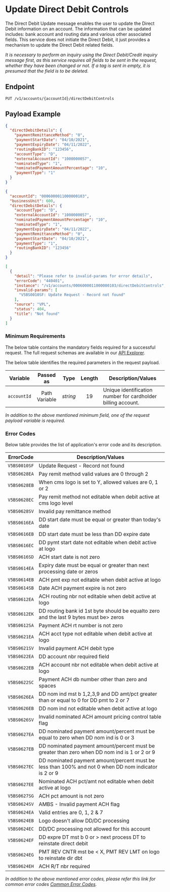 # Update Direct Debit Controls

The Direct Debit Update message enables the user to update the Direct Debit information on an account. The information that can be updated includes: bank account and routing data and various other associated fields. This service does not initiate the Direct Debit, it just provides a mechanism to update the Direct Debit related fields.

*It is necessary to perform an inquiry using the Direct Debit/Credit inquiry message first, as this service requires all fields to be sent in the request, whether they have been changed or not. If a tag is sent in empty, it is presumed that the field is to be deleted.*

## Endpoint

`PUT /v1/accounts/{accountId}/directDebitControls`

## Payload Example

<!--
type: tab
titles: Request, Response, Error
-->

```json
{
  "directDebitDetails": {
    "paymentRemittanceMethod": "0",
    "paymentStartDate": "04/10/2021",
    "paymentExpiryDate": "04/11/2022",
    "routingBankID": "123456",
    "accountType": "D",
    "externalAccountId": "1000000057",
    "nominatedType": "1",
    "nominatedPaymentAmountPercentage": "10",
    "paymentType": "1"
  }
}
```

<!--
type: tab
-->

```json
{
  "accountId": "0006000011000000103",
  "businessUnit": 600,
  "directDebitDetails": {
    "accountType": "D",
    "externalAccountId": "1000000057",
    "nominatedPaymentAmountPercentage": "10",
    "nominatedType": "1",
    "paymentExpiryDate": "04/11/2022",
    "paymentRemittanceMethod": "0",
    "paymentStartDate": "04/10/2021",
    "paymentType": "1",
    "routingBankID": "123456"
  }
}
```

<!--
type: tab
-->

```json
[
  {
    "detail": "Please refer to invalid-params for error details",
    "errorCode": "440401",
    "instance": "/v1/accounts/0006000011000000103/directDebitControls",
    "invalid-params": [
      "V5BS0010SF: Update Request - Record not found"
    ],
    "source": "VPL",
    "status": 404,
    "title": "Not found"
  }
]
```

<!-- type: tab-end -->

### Minimum Requirements

The below table contains the mandatory fields required for a successful request. The full request schemas are available in our [API Explorer](../api/?type=put&path=/v1/accounts/{accountId}/directDebitControls).

The below table identifies the required parameters in the request payload.

| Variable | Passed as | Type | Length | Description/Values |
| -------- | :-------: | :--: | :------------: | ------------------ |
| `accountId` | Path Variable | *string* | 19 | Unique identification number for cardholder billing account. | 

*In addition to the above mentioned minimum field, one of the request payload variable is required.*

### Error Codes

Below table provides the list of application's error code and its description.

| ErrorCode |  Description/Values |
| --------  | ------------------ |
| `V5BS0010SF` | Update Request - Record not found|
| `V5BS0628EA` | Pay remit method valid values are 0 through 2 |
| `V5BS0628EB` | When cms logo is set to Y, allowed values are 0, 1 or 2 |
| `V5BS0628EC` | Pay remit method not editable when debit active at cms logo level |
| `V5BS0628SV` | Invalid pay remittance method |
| `V5BS0616EA` | DD start date must be equal or greater than today's date |
| `V5BS0616EB` | DD start date must be less than DD expire date |
| `V5BS0616EC` | DD pymt start date not editable when debit active at logo |
| `V5BS0616SD` | ACH start date is not zero |
| `V5BS0614EA` | Expiry date must be equal or greater than next processing date or zeros |
| `V5BS0614EB` | ACH pmt exp not editable when debit active at logo |
| `V5BS0614SB` | Date ACH payment expire is not zero |
| `V5BS0612EA` | ACH routing nbr not editable when debit active at logo |
| `V5BS0612EK` | DD routing bank id 1st byte should be equalto zero and the last 9 bytes must be> zeros
| `V5BS0612SA` | Payment ACH rt number is not zero |
| `V5BS0621EA` | ACH acct type not editable when debit active at logo |
| `V5BS0621SV` | Invalid payment ACH debit type |
| `V5BS0622EA` | DD account nbr required field |
| `V5BS0622EB` | ACH account nbr not editable when debit active at logo |
| `V5BS0622SC` | Payment ACH db number other than zero and spaces |
| `V5BS0626EA` | DD nom ind mst b 1,2,3,9 and DD amt/pct greater than or equal to 0 for DD pmt to 2 or 7 |
| `V5BS0626EB` | DD nom ind not editable when debit active at logo |
| `V5BS0626SV` | Invalid nominated ACH amount pricing control table flag |
| `V5BS0627EA` | DD nominated payment amount/percent must be equal to zero when DD nom ind is 0 or 3 |
| `V5BS0627EB` | DD nominated payment amount/percent must be greater than zero when DD nom ind is 1 or 2 or 9 |
| `V5BS0627EC` | DD nominated payment amount/percent must be less than 100% and not 0 when DD nom indicator is 2 or 9 |
| `V5BS0627EE` | Nominated ACH pct/amt not editable when debit active at logo |
| `V5BS0627SG` | ACH pct amount is not zero |
| `V5BS0624SV` | AMBS - Invalid payment ACH flag |
| `V5BS0624EA` | Valid entries are 0, 1, 2 & 7 |
| `V5BS0624EB` | Logo doesn't allow DD/DC processing |
| `V5BS0624EC` | DD/DC processing not allowed for this account |
| `V5BS0624EF` | DD expre DT mst b 0 or > next process DT to reinstate direct debit |
| `V5BS0624EG` | PMT REV CNTR mst be < X, PMT REV LMT on logo to reinstate dir dbt |
| `V5BS0624EH` | ACH R/T nbr required |


*In addition to the above mentioned error codes, please refer this link for common error codes [Common Error Codes](?path=docs/Common_Error_Code.md).*